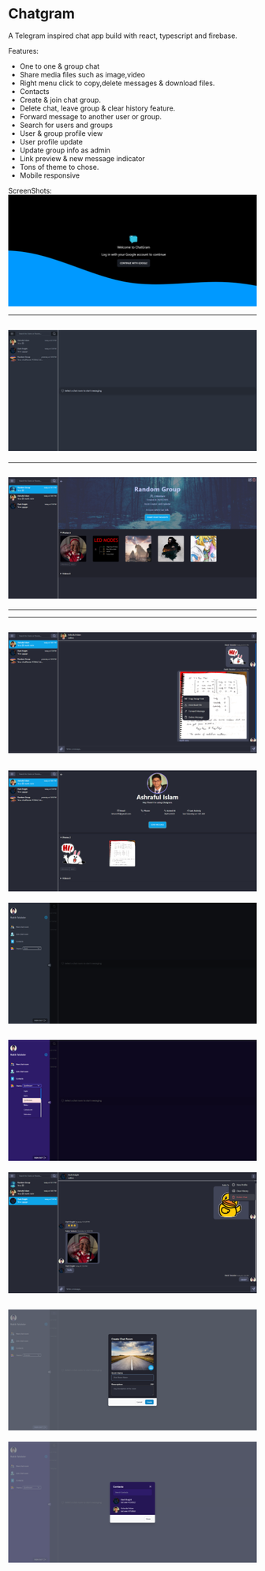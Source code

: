 # Chatgram

A Telegram inspired chat app build with react, typescript and firebase.

Features:

-   One to one & group chat
-   Share media files such as image,video
-   Right menu click to copy,delete messages & download files.
-   Contacts
-   Create & join chat group.
-   Delete chat, leave group & clear history feature.
-   Forward message to another user or group.
-   Search for users and groups
-   User & group profile view
-   User profile update
-   Update group info as admin
-   Link preview & new message indicator
-   Tons of theme to chose.
-   Mobile responsive

ScreenShots:
![ss](./ss/1.png)

---

## ![ss](./ss/2.png)

---

## ![ss](./ss/3.png)

---

---

## ![ss](./ss/5.png)

## ![ss](./ss/6.png)

![ss](./ss/8.png)

## ![ss](./ss/7.png)

![ss](./ss/10.png)

## ![ss](./ss/4.png)

![ss](./ss/9.png)

